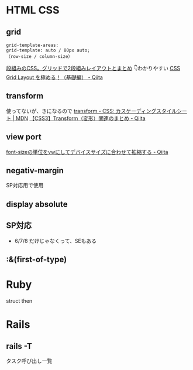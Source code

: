 # HTML CSS
## grid
```
grid-template-areas:
grid-template: auto / 80px auto;
（row-size / column-size）
```

[段組みのCSS。グリッドで2段組みレイアウトとまとめ](https://lopan.jp/grid-layout2/)
👇わかりやすい
[CSS Grid Layout を極める！（基礎編） - Qiita](https://qiita.com/kura07/items/e633b35e33e43240d363)



## transform
使ってないが、きになるので
 [transform - CSS: カスケーディングスタイルシート | MDN](https://developer.mozilla.org/ja/docs/Web/CSS/transform)
[【CSS3】Transform（変形）関連のまとめ - Qiita](https://qiita.com/7968/items/eddfeb4b424d7c2d2d34)

## view port
[font-sizeの単位をvwにしてデバイスサイズに合わせて拡縮する - Qiita](https://qiita.com/katsunory/items/3bede89cee8e2ded8426)


## negativ-margin
 SP対応用で使用

## display absolute

## SP対応
- 6/7/8 だけじゃなくって、SEもある

## :&(first-of-type)

# Ruby
struct
then

# Rails
## rails -T
タスク呼び出し一覧




